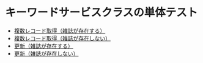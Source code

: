 # キーワードサービスクラスの単体テスト

- [複数レコード取得（雑誌が存在する）](ut/service-keyword/複数レコード取得（雑誌が存在する）.md)
- [複数レコード取得（雑誌が存在しない）](ut/service-keyword/複数レコード取得（雑誌が存在しない）.md)
- [更新（雑誌が存在する）](ut/service-keyword/更新（雑誌が存在する）.md)
- [更新（雑誌が存在しない）](ut/service-keyword/更新（雑誌が存在しない）.md)

